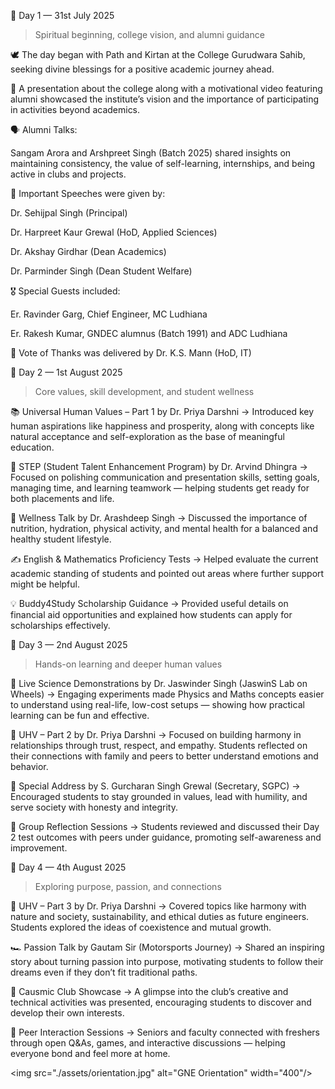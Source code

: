 📍 Day 1 — 31st July 2025

> Spiritual beginning, college vision, and alumni guidance


🕊 The day began with Path and Kirtan at the College Gurudwara Sahib, seeking divine blessings for a positive academic journey ahead.

🎥 A presentation about the college along with a motivational video featuring alumni showcased the institute’s vision and the importance of participating in activities beyond academics.

🗣 Alumni Talks:

Sangam Arora and Arshpreet Singh (Batch 2025) shared insights on maintaining consistency, the value of self-learning, internships, and being active in clubs and projects.


👥 Important Speeches were given by:

Dr. Sehijpal Singh (Principal)

Dr. Harpreet Kaur Grewal (HoD, Applied Sciences)

Dr. Akshay Girdhar (Dean Academics)

Dr. Parminder Singh (Dean Student Welfare)


🎖 Special Guests included:

Er. Ravinder Garg, Chief Engineer, MC Ludhiana

Er. Rakesh Kumar, GNDEC alumnus (Batch 1991) and ADC Ludhiana


🎤 Vote of Thanks was delivered by Dr. K.S. Mann (HoD, IT)




📍 Day 2 — 1st August 2025

> Core values, skill development, and student wellness

📚 Universal Human Values – Part 1 by Dr. Priya Darshni
→ Introduced key human aspirations like happiness and prosperity, along with concepts like natural acceptance and self-exploration as the base of meaningful education.

🎯 STEP (Student Talent Enhancement Program) by Dr. Arvind Dhingra
→ Focused on polishing communication and presentation skills, setting goals, managing time, and learning teamwork — helping students get ready for both placements and life.

🥗 Wellness Talk by Dr. Arashdeep Singh
→ Discussed the importance of nutrition, hydration, physical activity, and mental health for a balanced and healthy student lifestyle.

✍ English & Mathematics Proficiency Tests
→ Helped evaluate the current academic standing of students and pointed out areas where further support might be helpful.

💡 Buddy4Study Scholarship Guidance
→ Provided useful details on financial aid opportunities and explained how students can apply for scholarships effectively.



📍 Day 3 — 2nd August 2025

> Hands-on learning and deeper human values

🧪 Live Science Demonstrations by Dr. Jaswinder Singh (JaswinS Lab on Wheels)
→ Engaging experiments made Physics and Maths concepts easier to understand using real-life, low-cost setups — showing how practical learning can be fun and effective.

🧠 UHV – Part 2 by Dr. Priya Darshni
→ Focused on building harmony in relationships through trust, respect, and empathy. Students reflected on their connections with family and peers to better understand emotions and behavior.

🧓 Special Address by S. Gurcharan Singh Grewal (Secretary, SGPC)
→ Encouraged students to stay grounded in values, lead with humility, and serve society with honesty and integrity.

🔁 Group Reflection Sessions
→ Students reviewed and discussed their Day 2 test outcomes with peers under guidance, promoting self-awareness and improvement.



📍 Day 4 — 4th August 2025

> Exploring purpose, passion, and connections

🌿 UHV – Part 3 by Dr. Priya Darshni
→ Covered topics like harmony with nature and society, sustainability, and ethical duties as future engineers. Students explored the ideas of coexistence and mutual growth.

🏎 Passion Talk by Gautam Sir (Motorsports Journey)
→ Shared an inspiring story about turning passion into purpose, motivating students to follow their dreams even if they don’t fit traditional paths.

🎨 Causmic Club Showcase
→ A glimpse into the club’s creative and technical activities was presented, encouraging students to discover and develop their own interests.

🤝 Peer Interaction Sessions
→ Seniors and faculty connected with freshers through open Q&As, games, and interactive discussions — helping everyone bond and feel more at home.

<img src="./assets/orientation.jpg" alt="GNE Orientation" width="400"/>


